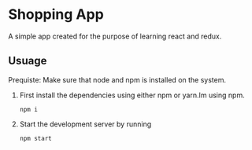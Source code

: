 # Shopping App

A simple app created for the purpose of learning react and redux.

## Usuage

Prequiste: Make sure that node and npm is installed on the system.

1. First install the dependencies using either npm or yarn.Im using npm.
   ```
   npm i
   ```
2. Start the development server by running 

   ```
   npm start
   ```


